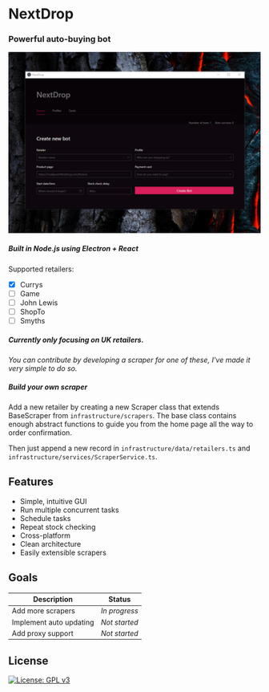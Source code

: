 # NextDrop
### Powerful auto-buying bot

![NextDrop running on Windows](https://raw.githubusercontent.com/HusnainJaved/nextdrop/main/images/nextdrop-win-1.png)

##### Built in Node.js using Electron + React

Supported retailers:
- [x] Currys
- [ ] Game
- [ ] John Lewis
- [ ] ShopTo
- [ ] Smyths

##### Currently only focusing on UK retailers.

*You can contribute by developing a scraper for one of these, I've made it very simple to do so.*

##### Build your own scraper
Add a new retailer by creating a new Scraper class that extends BaseScraper from `infrastructure/scrapers`. The base class contains enough abstract functions to guide you from the home page all the way to order confirmation.

Then just append a new record in `infrastructure/data/retailers.ts` and `infrastructure/services/ScraperService.ts`.

## Features

- Simple, intuitive GUI
- Run multiple concurrent tasks
- Schedule tasks
- Repeat stock checking
- Cross-platform
- Clean architecture
- Easily extensible scrapers

## Goals
| Description | Status |
|-|-|
| Add more scrapers | *In progress* |
| Implement auto updating | *Not started* |
| Add proxy support | *Not started* |

## License
[![License: GPL v3](https://img.shields.io/badge/License-GPLv3-blue.svg)](https://www.gnu.org/licenses/gpl-3.0)